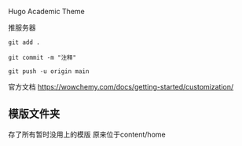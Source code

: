 Hugo Academic Theme

推服务器
```
git add .

git commit -m "注释"

git push -u origin main
```

官方文档
https://wowchemy.com/docs/getting-started/customization/

## 模版文件夹
存了所有暂时没用上的模版
原来位于content/home
